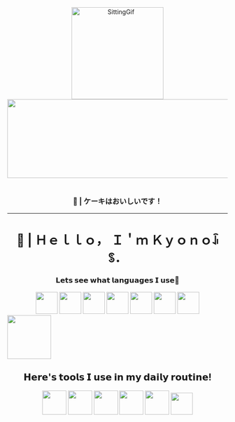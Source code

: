 <div align="center">
    <img height="210" width="210" src="https://d9jhi50qo719s.cloudfront.net/7ap/samples/iir_800.gif?230809025525" alt="SittingGif">
    <img src="https://images.cooltext.com/5709356.png" height="180" width="600">
</div>

<br>

<div align="center">
    <h3>🧁 | ケーキはおいしいです！</h3>
</div>

<hr>

<div align="center">
    <h1>👋 | Ｈｅｌｌｏ， Ｉ＇ｍ Ｋｙｏｎｏꀭꌗ．</h1>
    <h3>𝗟𝗲𝘁𝘀 𝘀𝗲𝗲 𝘄𝗵𝗮𝘁 𝗹𝗮𝗻𝗴𝘂𝗮𝗴𝗲𝘀 𝗜 𝘂𝘀𝗲🤔</h3>
</div>

<div align="center">
    <img src="https://static-00.iconduck.com/assets.00/lua-icon-2048x2048-iud9q772.png" height="50" width="50">
    <img src="https://icons.veryicon.com/png/System/Hex/html%205.png" height="50" width="50">
    <img src="https://icons.veryicon.com/png/o/business/vscode-program-item-icon/javascript-map.png" height="50" width="50">
    <img src="https://icons.veryicon.com/png/System/Hex/css%203.png" height="50" width="50">
    <img src="https://cdn.freebiesupply.com/logos/large/2x/python-5-logo-svg-vector.svg" height="50" width="50">
    <img src="https://cdn.icon-icons.com/icons2/2699/PNG/512/markdown_here_logo_icon_169967.png" height="50" width="50">
    <img src="https://cdn-icons-png.flaticon.com/512/136/136525.png" height="50" width="50">
</div>

<div align="left">
    <img src="https://www.icegif.com/wp-content/uploads/2024/08/anime-icegif-2.gif" height="100" width="100">
</div>

<div align="center">
    <h2>𝗛𝗲𝗿𝗲'𝘀 𝘁𝗼𝗼𝗹𝘀 𝗜 𝘂𝘀𝗲 𝗶𝗻 𝗺𝘆 𝗱𝗮𝗶𝗹𝘆 𝗿𝗼𝘂𝘁𝗶𝗻𝗲!</h2>
</div>

<div align="center">
    <img src="https://seeklogo.com/images/R/roblox-studio-logo-C006FB6F49-seeklogo.com.png" height="55" width="55">
    <img src="https://uxwing.com/wp-content/themes/uxwing/download/brands-and-social-media/visual-studio-code-icon.png" height="55" width="55">
    <img src="https://uxwing.com/wp-content/themes/uxwing/download/brands-and-social-media/blender-icon.png" height="55" width="55">
    <img src="https://seeklogo.com/images/G/godot-icon-logo-23E688940B-seeklogo.com.png" height="55" width="55">
    <img src="https://upload.wikimedia.org/wikipedia/commons/thumb/2/2c/Visual_Studio_Icon_2022.svg/2048px-Visual_Studio_Icon_2022.svg.png" height="55" width="55">
    <img src="https://cdn-icons-png.flaticon.com/512/7560/7560719.png" height="50" width="50">
</div>

<div>
 
</div>
